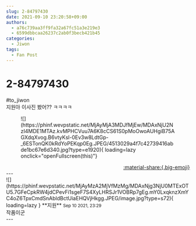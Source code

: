 ```yaml
---
slug: 2-84797430
date: 2021-09-10 23:20:58+09:00
authors:
  - a76c739aa3ff9fa32a67fc51a3e219e3
  - 6599dbbcaa26237c2ab0f3becb421b45
categories:
  - Jiwon
tags:
  - Fan Post
---
```


# 2-84797430

<div class="post-container" markdown="1">
<div class="content-container md-sidebar__scrollwrap" markdown="1">

\#to_jiwon<br>지원아 이사진 봤어?? ㅋㅋㅋㅋ
<figure markdown="1">
![](https://phinf.wevpstatic.net/MjAyMjA3MDJfMjEw/MDAxNjU2NzI4MDE1MTAz.kvMPHCVuu7A6K8cCS61S0pMoOwoAUHgiB75AGXdqXvog.B6vtyKsl-0Ev3w8LdtGp-_6ESTonQK0kRdYoPEKqp0Eg.JPEG/4513029a4f7c42739416abde1bc67e6d340.jpg?type=e1920){ loading=lazy onclick="openFullscreen(this)"}
</figure>


</div>
</div>

<div style="text-align: right;" markdown="1">
<a href="https://weverse.io/fromis9/fanpost/2-84797430" style="text-align: right;">:material-share:{.big-emoji}</a>
</div>
---

<div class="comments-container md-sidebar__scrollwrap" markdown="1">
<div class="comment" markdown="1">
<div class='id-container' markdown="1">
![](https://phinf.wevpstatic.net/MjAyMzA2MjVfMzMg/MDAxNjg3NjU0MTExOTU5.7GFeCpkRW4jdCPevFi1sgeF7S4XyLHRSJr1VOBRp7gEg.mY0LxqknzXmYC4oZ6TpxCmdSnAbldBctUiaEHQVjHkgg.JPEG/image.jpg?type=s72){ loading=lazy }
**<span class="artist">지원</span>** <small>Sep 10 2021, 23:29</small><br>
</div>
<div class='comment-body' markdown="1">
작품이군
</div>
</div>
</div>
---
